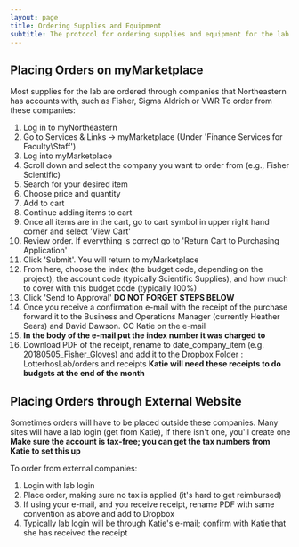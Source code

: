```yaml
---
layout: page
title: Ordering Supplies and Equipment
subtitle: The protocol for ordering supplies and equipment for the lab
---
```


## Placing Orders on myMarketplace
Most supplies for the lab are ordered through companies that Northeastern has accounts with, such as Fisher, Sigma Aldrich or VWR
To order from these companies:

1. Log in to myNortheastern
2. Go to Services & Links -> myMarketplace (Under \'Finance Services for Faculty\\Staff\')
3. Log into myMarketplace
4. Scroll down and select the company you want to order from (e.g., Fisher Scientific)
5. Search for your desired item
6. Choose price and quantity
7. Add to cart
8. Continue adding items to cart
9. Once all items are in the cart, go to cart symbol in upper right hand corner and select \'View Cart\'
10. Review order. If everything is correct go to \'Return Cart to Purchasing Application\'
11. Click \'Submit\'. You will return to myMarketplace
12. From here, choose the index (the budget code, depending on the project), the account code (typically Scientific Supplies), and how much to cover with this budget code (typically 100%)
13. Click \'Send to Approval\'
**DO NOT FORGET STEPS BELOW**
14. Once you receive a confirmation e-mail with the receipt of the purchase forward it to the Business and Operations Manager (currently Heather Sears) and David Dawson. CC Katie on the e-mail
15. **In the body of the e-mail put the index number it was charged to**
16. Download PDF of the receipt, rename to date\_company\_item (e.g. 20180505\_Fisher\_Gloves) and add it to the Dropbox Folder : LotterhosLab/orders and receipts 
**Katie will need these receipts to do budgets at the end of the month**

## Placing Orders through External Website
Sometimes orders will have to be placed outside these companies. Many sites will have a lab login (get from Katie), if there isn't one, you'll create one
**Make sure the account is tax-free; you can get the tax numbers from Katie to set this up**

To order from external companies:

1. Login with lab login
2. Place order, making sure no tax is applied (it\'s hard to get reimbursed)
3. If using your e-mail, and you receive receipt, rename PDF with same convention as above and add to Dropbox
4. Typically lab login will be through Katie's e-mail; confirm with Katie that she has received the receipt